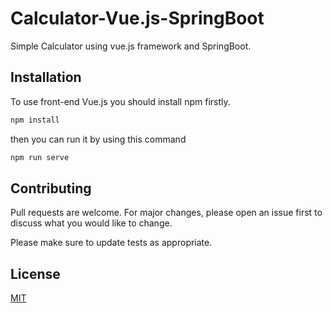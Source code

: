 # Calculator-Vue.js-SpringBoot

Simple Calculator using vue.js framework and SpringBoot.

## Installation

To use front-end Vue.js you should install npm firstly.

```bash
npm install
```

then you can run it by using this command

```bash
npm run serve
```

## Contributing
Pull requests are welcome. For major changes, please open an issue first to discuss what you would like to change.

Please make sure to update tests as appropriate.

## License
[MIT](https://choosealicense.com/licenses/mit/)
